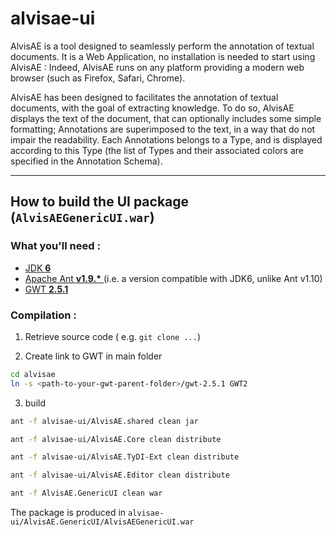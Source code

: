 # alvisae-ui

AlvisAE is a tool designed to seamlessly perform the annotation of textual documents. It is a Web Application, no installation is needed to start using AlvisAE : Indeed, AlvisAE runs on any platform providing a modern web browser (such as Firefox, Safari, Chrome).

AlvisAE has been designed to facilitates the annotation of textual documents, with the goal of extracting knowledge. To do so, AlvisAE displays the text of the document, that can optionally includes some simple formatting;
Annotations are superimposed to the text, in a way that do not impair the readability.
Each Annotations belongs to a Type, and is displayed according to this Type (the list of Types and their associated colors are specified in the Annotation Schema).

---

## How to build the UI package (`AlvisAEGenericUI.war`) 

### What you'll need :

* [JDK __6__ ](https://www.oracle.com/java/technologies/javase-java-archive-javase6-downloads.html)
* [Apache Ant __v1.9.*__ ](https://ant.apache.org/index.html)  (i.e. a version compatible with JDK6, unlike Ant v1.10)
* [GWT __2.5.1__ ](http://www.gwtproject.org/versions.html)

### Compilation :

1. Retrieve source code ( e.g. `git clone ...`)

2. Create link to GWT in main folder

```sh
cd alvisae
ln -s <path-to-your-gwt-parent-folder>/gwt-2.5.1 GWT2
```

3. build

```sh
ant -f alvisae-ui/AlvisAE.shared clean jar

ant -f alvisae-ui/AlvisAE.Core clean distribute

ant -f alvisae-ui/AlvisAE.TyDI-Ext clean distribute

ant -f alvisae-ui/AlvisAE.Editor clean distribute

ant -f AlvisAE.GenericUI clean war
```

The package is produced in `alvisae-ui/AlvisAE.GenericUI/AlvisAEGenericUI.war`

